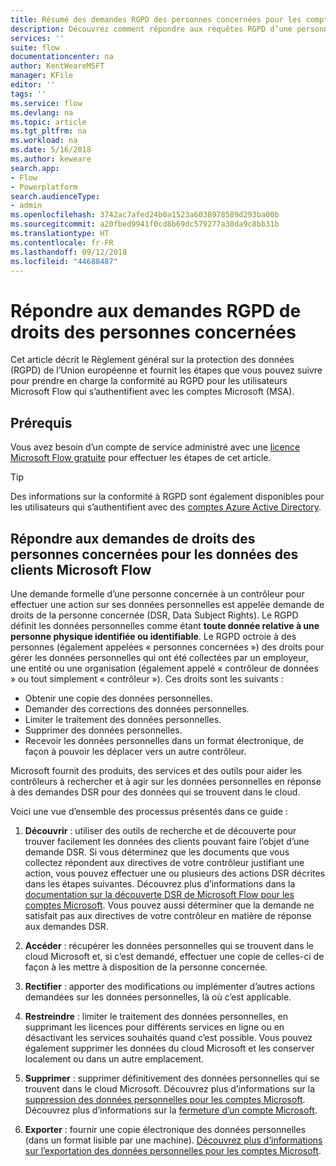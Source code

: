 ```yaml
---
title: Résumé des demandes RGPD des personnes concernées pour les comptes Microsoft (MSA) | Microsoft Docs
description: Découvrez comment répondre aux requêtes RGPD d’une personne concernée pour Microsoft Flow.
services: ''
suite: flow
documentationcenter: na
author: KentWeareMSFT
manager: KFile
editor: ''
tags: ''
ms.service: flow
ms.devlang: na
ms.topic: article
ms.tgt_pltfrm: na
ms.workload: na
ms.date: 5/16/2018
ms.author: keweare
search.app:
- Flow
- Powerplatform
search.audienceType:
- admin
ms.openlocfilehash: 3742ac7afed24b0a1523a6038978589d293ba00b
ms.sourcegitcommit: a20fbed9941f0cd8b69dc579277a30da9c8bb31b
ms.translationtype: HT
ms.contentlocale: fr-FR
ms.lasthandoff: 09/12/2018
ms.locfileid: "44688487"
---
```

# <a name="respond-to-gdpr-data-subject-rights-dsrs-requests"></a>Répondre aux demandes RGPD de droits des personnes concernées

Cet article décrit le Règlement général sur la protection des données (RGPD) de l’Union européenne et fournit les étapes que vous pouvez suivre pour prendre en charge la conformité au RGPD pour les utilisateurs Microsoft Flow qui s’authentifient avec les comptes Microsoft (MSA).

## <a name="prerequisites"></a>Prérequis

Vous avez besoin d’un compte de service administré avec une [licence Microsoft Flow gratuite](https://flow.microsoft.com/pricing/) pour effectuer les étapes de cet article.

>[!TIP]
> Des informations sur la conformité à RGPD sont également disponibles pour les utilisateurs qui s’authentifient avec des [comptes Azure Active Directory](gdpr-dsr-summary.md).
>
>

## <a name="respond-to-dsrs-for-microsoft-flow-customer-data"></a>Répondre aux demandes de droits des personnes concernées pour les données des clients Microsoft Flow

Une demande formelle d’une personne concernée à un contrôleur pour effectuer une action sur ses données personnelles est appelée demande de droits de la personne concernée (DSR, Data Subject Rights). Le RGPD définit les données personnelles comme étant **toute donnée relative à une personne physique identifiée ou identifiable**. Le RGPD octroie à des personnes (également appelées « personnes concernées ») des droits pour gérer les données personnelles qui ont été collectées par un employeur, une entité ou une organisation (également appelé « contrôleur de données » ou tout simplement « contrôleur »). Ces droits sont les suivants :

* Obtenir une copie des données personnelles.
* Demander des corrections des données personnelles.
* Limiter le traitement des données personnelles.
* Supprimer des données personnelles.
* Recevoir les données personnelles dans un format électronique, de façon à pouvoir les déplacer vers un autre contrôleur.

Microsoft fournit des produits, des services et des outils pour aider les contrôleurs à rechercher et à agir sur les données personnelles en réponse à des demandes DSR pour des données qui se trouvent dans le cloud.

Voici une vue d’ensemble des processus présentés dans ce guide :

1. **Découvrir** : utiliser des outils de recherche et de découverte pour trouver facilement les données des clients pouvant faire l’objet d’une demande DSR. Si vous déterminez que les documents que vous collectez répondent aux directives de votre contrôleur justifiant une action, vous pouvez effectuer une ou plusieurs des actions DSR décrites dans les étapes suivantes. Découvrez plus d’informations dans la [documentation sur la découverte DSR de Microsoft Flow pour les comptes Microsoft](gdpr-dsr-discovery-msa.md). Vous pouvez aussi déterminer que la demande ne satisfait pas aux directives de votre contrôleur en matière de réponse aux demandes DSR.

1. **Accéder** : récupérer les données personnelles qui se trouvent dans le cloud Microsoft et, si c’est demandé, effectuer une copie de celles-ci de façon à les mettre à disposition de la personne concernée.

1. **Rectifier** : apporter des modifications ou implémenter d’autres actions demandées sur les données personnelles, là où c’est applicable.

1. **Restreindre** : limiter le traitement des données personnelles, en supprimant les licences pour différents services en ligne ou en désactivant les services souhaités quand c’est possible. Vous pouvez également supprimer les données du cloud Microsoft et les conserver localement ou dans un autre emplacement.

1. **Supprimer** : supprimer définitivement des données personnelles qui se trouvent dans le cloud Microsoft. Découvrez plus d’informations sur la [suppression des données personnelles pour les comptes Microsoft](gdpr-dsr-delete-msa.md). Découvrez plus d’informations sur la [fermeture d’un compte Microsoft](gdpr-dsr-accountclose-msa.md).

1. **Exporter** : fournir une copie électronique des données personnelles (dans un format lisible par une machine). [Découvrez plus d’informations sur l’exportation des données personnelles pour les comptes Microsoft](gdpr-dsr-export-msa.md).
